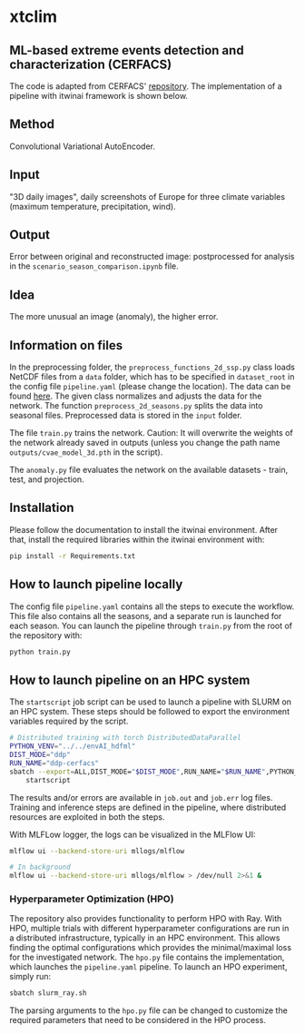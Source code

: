 # xtclim
## ML-based extreme events detection and characterization (CERFACS)

The code is adapted from CERFACS' [repository](https://github.com/cerfacs-globc/xtclim/tree/master).
The implementation of a pipeline with itwinai framework is shown below. 

## Method 
Convolutional Variational AutoEncoder.

## Input
"3D daily images", daily screenshots of Europe for three climate variables (maximum temperature, precipitation, wind).

## Output 
Error between original and reconstructed image: postprocessed for analysis in the `scenario_season_comparison.ipynb` file.

## Idea 
The more unusual an image (anomaly), the higher error.

## Information on files

In the preprocessing folder, the `preprocess_functions_2d_ssp.py` class loads NetCDF files from a `data` folder, which has to be specified in `dataset_root` in the config file `pipeline.yaml` (please change the location). The data can be found [here](https://b2drop.eudat.eu/s/rtAadDNYDWBkxjJ). The given class normalizes and adjusts the data for the network. The function `preprocess_2d_seasons.py` splits the data into seasonal files. Preprocessed data is stored in the `input` folder.

The file `train.py` trains the network. Caution: It will overwrite the weights of the network already saved in outputs (unless you change the path name `outputs/cvae_model_3d.pth` in the script).

The `anomaly.py` file evaluates the network on the available datasets - train, test, and projection.

## Installation

Please follow the documentation to install the itwinai environment.
After that, install the required libraries within the itwinai environment with:

```bash
pip install -r Requirements.txt
```

## How to launch pipeline locally

The config file `pipeline.yaml` contains all the steps to execute the workflow. 
This file also contains all the seasons, and a separate run is launched for each season.
You can launch the pipeline through `train.py` from the root of the repository with:

```bash
python train.py

```

## How to launch pipeline on an HPC system

The `startscript` job script can be used to launch a pipeline with SLURM on an HPC system.
These steps should be followed to export the environment variables required by the script.

```bash
# Distributed training with torch DistributedDataParallel
PYTHON_VENV="../../envAI_hdfml"
DIST_MODE="ddp"
RUN_NAME="ddp-cerfacs"
sbatch --export=ALL,DIST_MODE="$DIST_MODE",RUN_NAME="$RUN_NAME",PYTHON_VENV="$PYTHON_VENV" \
    startscript
```

The results and/or errors are available in `job.out` and `job.err` log files.
Training and inference steps are defined in the pipeline, where distributed resources
are exploited in both the steps.

With MLFLow logger, the logs can be visualized in the MLFlow UI:

```bash
mlflow ui --backend-store-uri mllogs/mlflow

# In background
mlflow ui --backend-store-uri mllogs/mlflow > /dev/null 2>&1 &
```

### Hyperparameter Optimization (HPO)

The repository also provides functionality to perform HPO with Ray. With HPO, 
multiple trials with different hyperparameter configurations are run in a distributed 
infrastructure, typically in an HPC environment. This allows finding the optimal 
configurations which provides the minimal/maximal loss for the investigated network.
The `hpo.py` file contains the implementation, which launches the `pipeline.yaml` pipeline.
To launch an HPO experiment, simply run:
```bash
sbatch slurm_ray.sh
```
The parsing arguments to the `hpo.py` file can be changed to customize the required parameters
that need to be considered in the HPO process. 
